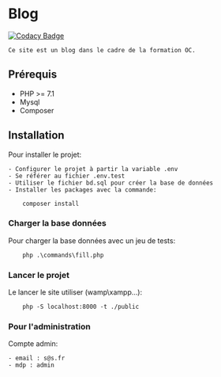# Blog

[![Codacy Badge](https://api.codacy.com/project/badge/Grade/33a24272cf9f4e90bf63cb5989587b8a)](https://app.codacy.com/gh/asainama/blog?utm_source=github.com&utm_medium=referral&utm_content=asainama/blog&utm_campaign=Badge_Grade)

    Ce site est un blog dans le cadre de la formation OC.
##  Prérequis

- PHP >= 7.1
- Mysql
- Composer
  
## Installation

Pour installer le projet:

    - Configurer le projet à partir la variable .env
    - Se référer au fichier .env.test
    - Utiliser le fichier bd.sql pour créer la base de données
    - Installer les packages avec la commande:
     
```
    composer install
```

### Charger la base données

Pour charger la base données avec un jeu de tests:

```
    php .\commands\fill.php
```

### Lancer le projet

Le lancer le site utiliser (wamp\xampp...):

```
    php -S localhost:8000 -t ./public
```

### Pour l'administration

Compte admin:

    - email : s@s.fr
    - mdp : admin






